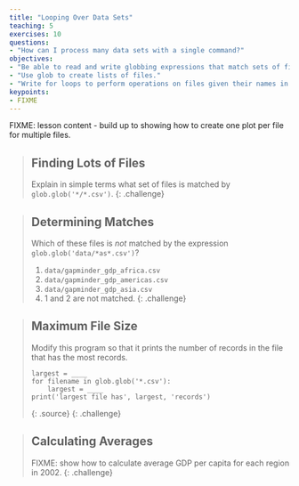 ```yaml
---
title: "Looping Over Data Sets"
teaching: 5
exercises: 10
questions:
- "How can I process many data sets with a single command?"
objectives:
- "Be able to read and write globbing expressions that match sets of files."
- "Use glob to create lists of files."
- "Write for loops to perform operations on files given their names in a list."
keypoints:
- FIXME
---
```

FIXME: lesson content - build up to showing how to create one plot per file for multiple files.

> ## Finding Lots of Files
>
> Explain in simple terms what set of files is matched by `glob.glob('*/*.csv')`.
{: .challenge}

> ## Determining Matches
>
> Which of these files is *not* matched by the expression `glob.glob('data/*as*.csv')`?
>
> 1. `data/gapminder_gdp_africa.csv`
> 2. `data/gapminder_gdp_americas.csv`
> 3. `data/gapminder_gdp_asia.csv`
> 4. 1 and 2 are not matched.
{: .challenge}

> ## Maximum File Size
>
> Modify this program so that it prints the number of records in
> the file that has the most records.
>
> ~~~
> largest = ____
> for filename in glob.glob('*.csv'):
>     largest = ____
> print('largest file has', largest, 'records')
> ~~~
> {: .source}
{: .challenge}

> ## Calculating Averages
>
> FIXME: show how to calculate average GDP per capita for each region in 2002.
{: .challenge}
